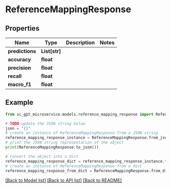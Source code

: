 # ReferenceMappingResponse


## Properties

Name | Type | Description | Notes
------------ | ------------- | ------------- | -------------
**predictions** | **List[str]** |  | 
**accuracy** | **float** |  | 
**precision** | **float** |  | 
**recall** | **float** |  | 
**macro_f1** | **float** |  | 

## Example

```python
from sc_gpt_microservice.models.reference_mapping_response import ReferenceMappingResponse

# TODO update the JSON string below
json = "{}"
# create an instance of ReferenceMappingResponse from a JSON string
reference_mapping_response_instance = ReferenceMappingResponse.from_json(json)
# print the JSON string representation of the object
print(ReferenceMappingResponse.to_json())

# convert the object into a dict
reference_mapping_response_dict = reference_mapping_response_instance.to_dict()
# create an instance of ReferenceMappingResponse from a dict
reference_mapping_response_from_dict = ReferenceMappingResponse.from_dict(reference_mapping_response_dict)
```
[[Back to Model list]](../README.md#documentation-for-models) [[Back to API list]](../README.md#documentation-for-api-endpoints) [[Back to README]](../README.md)


